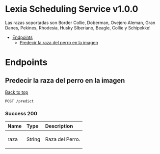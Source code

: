 <a name="top"></a>
# Lexia Scheduling Service v1.0.0

Las razas soportadas son Border Collie, Doberman, Ovejero Aleman, Gran Danes, Pekines, Rhodesia, Husky SIberiano, Beagle, Collie y Schipekke!

- [Endpoints](#endpoints)
	- [Predecir la raza del perro en la imagen](#predecir-la-raza-del-perro-en-la-imagen)
	


# <a name='endpoints'></a> Endpoints

## <a name='predecir-la-raza-del-perro-en-la-imagen'></a> Predecir la raza del perro en la imagen
[Back to top](#top)



	POST /predict






### Success 200

| Name     | Type       | Description                           |
|:---------|:-----------|:--------------------------------------|
|  raza | String | <p>Raza del Perro.</p>|

